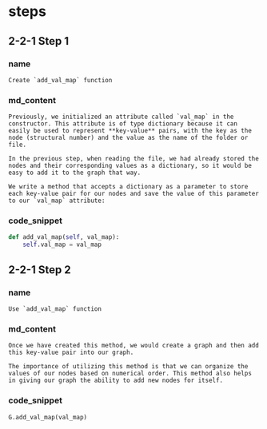 <!--title={Initializing the Graph: Adding the Values Explained}-->

<!--badges={Python:15,Algorithms:30}-->

<!--concepts={directedGraphs, introToGraphs, useOfGraphs}-->

# steps

## 2-2-1 Step 1

### name

```
Create `add_val_map` function
```

### md_content

```
Previously, we initialized an attribute called `val_map` in the constructor. This attribute is of type dictionary because it can easily be used to represent **key-value** pairs, with the key as the node (structural number) and the value as the name of the folder or file.

In the previous step, when reading the file, we had already stored the nodes and their corresponding values as a dictionary, so it would be easy to add it to the graph that way.

We write a method that accepts a dictionary as a parameter to store each key-value pair for our nodes and save the value of this parameter to our `val_map` attribute:
```

### code_snippet

```python
def add_val_map(self, val_map):
	self.val_map = val_map
```

## 2-2-1 Step 2

### name

```
Use `add_val_map` function
```

### md_content

```
Once we have created this method, we would create a graph and then add this key-value pair into our graph.

The importance of utilizing this method is that we can organize the values of our nodes based on numerical order. This method also helps in giving our graph the ability to add new nodes for itself.
```

### code_snippet

```python
G.add_val_map(val_map)
```


